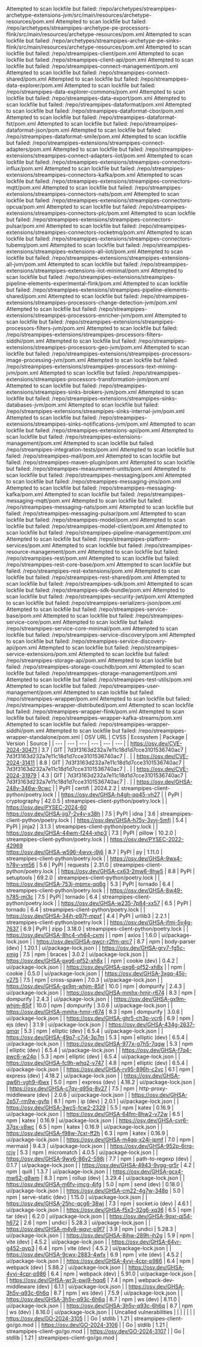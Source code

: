 <!--\n  ~ Licensed to the Apache Software Foundation (ASF) under one or more\n  ~ contributor license agreements.  See the NOTICE file distributed with\n  ~ this work for additional information regarding copyright ownership.\n  ~ The ASF licenses this file to You under the Apache License, Version 2.0\n  ~ (the "License"); you may not use this file except in compliance with\n  ~ the License.  You may obtain a copy of the License at\n  ~\n  ~    http://www.apache.org/licenses/LICENSE-2.0\n  ~\n  ~ Unless required by applicable law or agreed to in writing, software\n  ~ distributed under the License is distributed on an "AS IS" BASIS,\n  ~ WITHOUT WARRANTIES OR CONDITIONS OF ANY KIND, either express or implied.\n  ~ See the License for the specific language governing permissions and\n  ~ limitations under the License.\n  ~\n  -->
Attempted to scan lockfile but failed: /repo/archetypes/streampipes-archetype-extensions-jvm/src/main/resources/archetype-resources/pom.xml
Attempted to scan lockfile but failed: /repo/archetypes/streampipes-archetype-pe-processors-flink/src/main/resources/archetype-resources/pom.xml
Attempted to scan lockfile but failed: /repo/archetypes/streampipes-archetype-pe-sinks-flink/src/main/resources/archetype-resources/pom.xml
Attempted to scan lockfile but failed: /repo/streampipes-client/pom.xml
Attempted to scan lockfile but failed: /repo/streampipes-client-api/pom.xml
Attempted to scan lockfile but failed: /repo/streampipes-connect-management/pom.xml
Attempted to scan lockfile but failed: /repo/streampipes-connect-shared/pom.xml
Attempted to scan lockfile but failed: /repo/streampipes-data-explorer/pom.xml
Attempted to scan lockfile but failed: /repo/streampipes-data-explorer-commons/pom.xml
Attempted to scan lockfile but failed: /repo/streampipes-data-export/pom.xml
Attempted to scan lockfile but failed: /repo/streampipes-dataformat/pom.xml
Attempted to scan lockfile but failed: /repo/streampipes-dataformat-cbor/pom.xml
Attempted to scan lockfile but failed: /repo/streampipes-dataformat-fst/pom.xml
Attempted to scan lockfile but failed: /repo/streampipes-dataformat-json/pom.xml
Attempted to scan lockfile but failed: /repo/streampipes-dataformat-smile/pom.xml
Attempted to scan lockfile but failed: /repo/streampipes-extensions/streampipes-connect-adapters/pom.xml
Attempted to scan lockfile but failed: /repo/streampipes-extensions/streampipes-connect-adapters-iiot/pom.xml
Attempted to scan lockfile but failed: /repo/streampipes-extensions/streampipes-connectors-influx/pom.xml
Attempted to scan lockfile but failed: /repo/streampipes-extensions/streampipes-connectors-kafka/pom.xml
Attempted to scan lockfile but failed: /repo/streampipes-extensions/streampipes-connectors-mqtt/pom.xml
Attempted to scan lockfile but failed: /repo/streampipes-extensions/streampipes-connectors-nats/pom.xml
Attempted to scan lockfile but failed: /repo/streampipes-extensions/streampipes-connectors-opcua/pom.xml
Attempted to scan lockfile but failed: /repo/streampipes-extensions/streampipes-connectors-plc/pom.xml
Attempted to scan lockfile but failed: /repo/streampipes-extensions/streampipes-connectors-pulsar/pom.xml
Attempted to scan lockfile but failed: /repo/streampipes-extensions/streampipes-connectors-rocketmq/pom.xml
Attempted to scan lockfile but failed: /repo/streampipes-extensions/streampipes-connectors-tubemq/pom.xml
Attempted to scan lockfile but failed: /repo/streampipes-extensions/streampipes-extensions-all-iiot/pom.xml
Attempted to scan lockfile but failed: /repo/streampipes-extensions/streampipes-extensions-all-jvm/pom.xml
Attempted to scan lockfile but failed: /repo/streampipes-extensions/streampipes-extensions-iiot-minimal/pom.xml
Attempted to scan lockfile but failed: /repo/streampipes-extensions/streampipes-pipeline-elements-experimental-flink/pom.xml
Attempted to scan lockfile but failed: /repo/streampipes-extensions/streampipes-pipeline-elements-shared/pom.xml
Attempted to scan lockfile but failed: /repo/streampipes-extensions/streampipes-processors-change-detection-jvm/pom.xml
Attempted to scan lockfile but failed: /repo/streampipes-extensions/streampipes-processors-enricher-jvm/pom.xml
Attempted to scan lockfile but failed: /repo/streampipes-extensions/streampipes-processors-filters-jvm/pom.xml
Attempted to scan lockfile but failed: /repo/streampipes-extensions/streampipes-processors-filters-siddhi/pom.xml
Attempted to scan lockfile but failed: /repo/streampipes-extensions/streampipes-processors-geo-jvm/pom.xml
Attempted to scan lockfile but failed: /repo/streampipes-extensions/streampipes-processors-image-processing-jvm/pom.xml
Attempted to scan lockfile but failed: /repo/streampipes-extensions/streampipes-processors-text-mining-jvm/pom.xml
Attempted to scan lockfile but failed: /repo/streampipes-extensions/streampipes-processors-transformation-jvm/pom.xml
Attempted to scan lockfile but failed: /repo/streampipes-extensions/streampipes-sinks-brokers-jvm/pom.xml
Attempted to scan lockfile but failed: /repo/streampipes-extensions/streampipes-sinks-databases-jvm/pom.xml
Attempted to scan lockfile but failed: /repo/streampipes-extensions/streampipes-sinks-internal-jvm/pom.xml
Attempted to scan lockfile but failed: /repo/streampipes-extensions/streampipes-sinks-notifications-jvm/pom.xml
Attempted to scan lockfile but failed: /repo/streampipes-extensions-api/pom.xml
Attempted to scan lockfile but failed: /repo/streampipes-extensions-management/pom.xml
Attempted to scan lockfile but failed: /repo/streampipes-integration-tests/pom.xml
Attempted to scan lockfile but failed: /repo/streampipes-mail/pom.xml
Attempted to scan lockfile but failed: /repo/streampipes-maven-plugin/pom.xml
Attempted to scan lockfile but failed: /repo/streampipes-measurement-units/pom.xml
Attempted to scan lockfile but failed: /repo/streampipes-messaging/pom.xml
Attempted to scan lockfile but failed: /repo/streampipes-messaging-jms/pom.xml
Attempted to scan lockfile but failed: /repo/streampipes-messaging-kafka/pom.xml
Attempted to scan lockfile but failed: /repo/streampipes-messaging-mqtt/pom.xml
Attempted to scan lockfile but failed: /repo/streampipes-messaging-nats/pom.xml
Attempted to scan lockfile but failed: /repo/streampipes-messaging-pulsar/pom.xml
Attempted to scan lockfile but failed: /repo/streampipes-model/pom.xml
Attempted to scan lockfile but failed: /repo/streampipes-model-client/pom.xml
Attempted to scan lockfile but failed: /repo/streampipes-pipeline-management/pom.xml
Attempted to scan lockfile but failed: /repo/streampipes-platform-services/pom.xml
Attempted to scan lockfile but failed: /repo/streampipes-resource-management/pom.xml
Attempted to scan lockfile but failed: /repo/streampipes-rest/pom.xml
Attempted to scan lockfile but failed: /repo/streampipes-rest-core-base/pom.xml
Attempted to scan lockfile but failed: /repo/streampipes-rest-extensions/pom.xml
Attempted to scan lockfile but failed: /repo/streampipes-rest-shared/pom.xml
Attempted to scan lockfile but failed: /repo/streampipes-sdk/pom.xml
Attempted to scan lockfile but failed: /repo/streampipes-sdk-bundle/pom.xml
Attempted to scan lockfile but failed: /repo/streampipes-security-jwt/pom.xml
Attempted to scan lockfile but failed: /repo/streampipes-serializers-json/pom.xml
Attempted to scan lockfile but failed: /repo/streampipes-service-base/pom.xml
Attempted to scan lockfile but failed: /repo/streampipes-service-core/pom.xml
Attempted to scan lockfile but failed: /repo/streampipes-service-core-minimal/pom.xml
Attempted to scan lockfile but failed: /repo/streampipes-service-discovery/pom.xml
Attempted to scan lockfile but failed: /repo/streampipes-service-discovery-api/pom.xml
Attempted to scan lockfile but failed: /repo/streampipes-service-extensions/pom.xml
Attempted to scan lockfile but failed: /repo/streampipes-storage-api/pom.xml
Attempted to scan lockfile but failed: /repo/streampipes-storage-couchdb/pom.xml
Attempted to scan lockfile but failed: /repo/streampipes-storage-management/pom.xml
Attempted to scan lockfile but failed: /repo/streampipes-test-utils/pom.xml
Attempted to scan lockfile but failed: /repo/streampipes-user-management/pom.xml
Attempted to scan lockfile but failed: /repo/streampipes-wrapper/pom.xml
Attempted to scan lockfile but failed: /repo/streampipes-wrapper-distributed/pom.xml
Attempted to scan lockfile but failed: /repo/streampipes-wrapper-flink/pom.xml
Attempted to scan lockfile but failed: /repo/streampipes-wrapper-kafka-streams/pom.xml
Attempted to scan lockfile but failed: /repo/streampipes-wrapper-siddhi/pom.xml
Attempted to scan lockfile but failed: /repo/streampipes-wrapper-standalone/pom.xml
| OSV URL | CVSS | Ecosystem | Package | Version | Source |
| --- | --- | --- | --- | --- | --- |
| https://osv.dev/CVE-2024-30471 | 3.7 | GIT | 7d3f3163d232a7e11c18d1d7cce3101536740ac7 | 7d3f3163d232a7e11c18d1d7cce3101536740ac7 | . |
| https://osv.dev/CVE-2024-31411 | 8.8 | GIT | 7d3f3163d232a7e11c18d1d7cce3101536740ac7 | 7d3f3163d232a7e11c18d1d7cce3101536740ac7 | . |
| https://osv.dev/CVE-2024-31979 | 4.3 | GIT | 7d3f3163d232a7e11c18d1d7cce3101536740ac7 | 7d3f3163d232a7e11c18d1d7cce3101536740ac7 | . |
| https://osv.dev/GHSA-248v-346w-9cwc |  | PyPI | certifi | 2024.2.2 | streampipes-client-python/poetry.lock |
| https://osv.dev/GHSA-h4gh-qq45-vh27 |  | PyPI | cryptography | 42.0.5 | streampipes-client-python/poetry.lock |
| https://osv.dev/PYSEC-2024-60<br/>https://osv.dev/GHSA-jjg7-2v4v-x38h | 7.5 | PyPI | idna | 3.6 | streampipes-client-python/poetry.lock |
| https://osv.dev/GHSA-h75v-3vvj-5mfj | 5.4 | PyPI | jinja2 | 3.1.3 | streampipes-client-python/poetry.lock |
| https://osv.dev/GHSA-44wm-f244-xhp3 | 7.3 | PyPI | pillow | 10.2.0 | streampipes-client-python/poetry.lock |
| https://osv.dev/PYSEC-2022-42969<br/>https://osv.dev/GHSA-w596-4wvx-j9j6 | 8.7 | PyPI | py | 1.11.0 | streampipes-client-python/poetry.lock |
| https://osv.dev/GHSA-9wx4-h78v-vm56 | 5.6 | PyPI | requests | 2.31.0 | streampipes-client-python/poetry.lock |
| https://osv.dev/GHSA-cx63-2mw6-8hw5 | 8.8 | PyPI | setuptools | 69.2.0 | streampipes-client-python/poetry.lock |
| https://osv.dev/GHSA-753j-mpmx-qq6g | 5.3 | PyPI | tornado | 6.4 | streampipes-client-python/poetry.lock |
| https://osv.dev/GHSA-8w49-h785-mj3c | 7.5 | PyPI | tornado | 6.4 | streampipes-client-python/poetry.lock |
| https://osv.dev/GHSA-w235-7p84-xx57 | 6.5 | PyPI | tornado | 6.4 | streampipes-client-python/poetry.lock |
| https://osv.dev/GHSA-34jh-p97f-mpxf | 4.4 | PyPI | urllib3 | 2.2.1 | streampipes-client-python/poetry.lock |
| https://osv.dev/GHSA-jfmj-5v4g-7637 | 6.9 | PyPI | zipp | 3.18.0 | streampipes-client-python/poetry.lock |
| https://osv.dev/GHSA-8hc4-vh64-cxmj |  | npm | axios | 1.6.0 | ui/package-lock.json |
| https://osv.dev/GHSA-qwcr-r2fm-qrc7 | 8.7 | npm | body-parser (dev) | 1.20.1 | ui/package-lock.json |
| https://osv.dev/GHSA-grv7-fg5c-xmjg | 7.5 | npm | braces | 3.0.2 | ui/package-lock.json |
| https://osv.dev/GHSA-pxg6-pf52-xh8x |  | npm | cookie (dev) | 0.4.2 | ui/package-lock.json |
| https://osv.dev/GHSA-pxg6-pf52-xh8x |  | npm | cookie | 0.5.0 | ui/package-lock.json |
| https://osv.dev/GHSA-3xgq-45jj-v275 | 7.5 | npm | cross-spawn | 7.0.3 | ui/package-lock.json |
| https://osv.dev/GHSA-gx9m-whjm-85jf | 10.0 | npm | dompurify | 2.4.3 | ui/package-lock.json |
| https://osv.dev/GHSA-mmhx-hmjr-r674 | 8.3 | npm | dompurify | 2.4.3 | ui/package-lock.json |
| https://osv.dev/GHSA-gx9m-whjm-85jf | 10.0 | npm | dompurify | 3.0.6 | ui/package-lock.json |
| https://osv.dev/GHSA-mmhx-hmjr-r674 | 8.3 | npm | dompurify | 3.0.6 | ui/package-lock.json |
| https://osv.dev/GHSA-ghr5-ch3p-vcr6 | 6.9 | npm | ejs (dev) | 3.1.9 | ui/package-lock.json |
| https://osv.dev/GHSA-434g-2637-qmqr | 5.3 | npm | elliptic (dev) | 6.5.4 | ui/package-lock.json |
| https://osv.dev/GHSA-49q7-c7j4-3p7m | 5.3 | npm | elliptic (dev) | 6.5.4 | ui/package-lock.json |
| https://osv.dev/GHSA-977x-g7h5-7qgw | 5.3 | npm | elliptic (dev) | 6.5.4 | ui/package-lock.json |
| https://osv.dev/GHSA-f7q4-pwc6-w24p | 5.3 | npm | elliptic (dev) | 6.5.4 | ui/package-lock.json |
| https://osv.dev/GHSA-fc9h-whq2-v747 | 4.8 | npm | elliptic (dev) | 6.5.4 | ui/package-lock.json |
| https://osv.dev/GHSA-rv95-896h-c2vc | 6.1 | npm | express (dev) | 4.18.2 | ui/package-lock.json |
| https://osv.dev/GHSA-qw6h-vgh9-j6wx | 5.0 | npm | express (dev) | 4.18.2 | ui/package-lock.json |
| https://osv.dev/GHSA-c7qv-q95q-8v27 | 7.5 | npm | http-proxy-middleware (dev) | 2.0.6 | ui/package-lock.json |
| https://osv.dev/GHSA-2p57-rm9w-gvfp | 8.1 | npm | ip (dev) | 2.0.1 | ui/package-lock.json |
| https://osv.dev/GHSA-3wc5-fcw2-2329 | 5.5 | npm | katex | 0.16.9 | ui/package-lock.json |
| https://osv.dev/GHSA-64fm-8hw2-v72w | 6.5 | npm | katex | 0.16.9 | ui/package-lock.json |
| https://osv.dev/GHSA-cvr6-37gx-v8wc | 6.5 | npm | katex | 0.16.9 | ui/package-lock.json |
| https://osv.dev/GHSA-f98w-7cxr-ff2h | 6.3 | npm | katex | 0.16.9 | ui/package-lock.json |
| https://osv.dev/GHSA-m4gq-x24j-jpmf | 7.0 | npm | mermaid | 9.4.3 | ui/package-lock.json |
| https://osv.dev/GHSA-952p-6rrq-rcjv | 5.3 | npm | micromatch | 4.0.5 | ui/package-lock.json |
| https://osv.dev/GHSA-9wv6-86v2-598j | 7.7 | npm | path-to-regexp (dev) | 0.1.7 | ui/package-lock.json |
| https://osv.dev/GHSA-4943-9vgg-gr5r | 4.2 | npm | quill | 1.3.7 | ui/package-lock.json |
| https://osv.dev/GHSA-gcx4-mw62-g8wm | 8.3 | npm | rollup (dev) | 3.29.4 | ui/package-lock.json |
| https://osv.dev/GHSA-m6fv-jmcg-4jfg | 5.0 | npm | send (dev) | 0.18.0 | ui/package-lock.json |
| https://osv.dev/GHSA-cm22-4g7w-348p | 5.0 | npm | serve-static (dev) | 1.15.0 | ui/package-lock.json |
| https://osv.dev/GHSA-25hc-qcg6-38wj | 7.3 | npm | socket.io (dev) | 4.6.1 | ui/package-lock.json |
| https://osv.dev/GHSA-f5x3-32g6-xq36 | 6.5 | npm | tar (dev) | 6.2.0 | ui/package-lock.json |
| https://osv.dev/GHSA-9qxr-qj54-h672 | 2.6 | npm | undici | 5.28.3 | ui/package-lock.json |
| https://osv.dev/GHSA-m4v8-wqvr-p9f7 | 3.9 | npm | undici | 5.28.3 | ui/package-lock.json |
| https://osv.dev/GHSA-8jhw-289h-jh2g | 5.9 | npm | vite (dev) | 4.5.2 | ui/package-lock.json |
| https://osv.dev/GHSA-64vr-g452-qvp3 | 6.4 | npm | vite (dev) | 4.5.2 | ui/package-lock.json |
| https://osv.dev/GHSA-9cwx-2883-4wfx | 6.9 | npm | vite (dev) | 4.5.2 | ui/package-lock.json |
| https://osv.dev/GHSA-4vvj-4cpr-p986 | 6.4 | npm | webpack (dev) | 5.88.2 | ui/package-lock.json |
| https://osv.dev/GHSA-4vvj-4cpr-p986 | 6.4 | npm | webpack (dev) | 5.91.0 | ui/package-lock.json |
| https://osv.dev/GHSA-wr3j-pwj9-hqq6 | 7.4 | npm | webpack-dev-middleware (dev) | 6.1.1 | ui/package-lock.json |
| https://osv.dev/GHSA-3h5v-q93c-6h6q | 8.7 | npm | ws (dev) | 7.5.9 | ui/package-lock.json |
| https://osv.dev/GHSA-3h5v-q93c-6h6q | 8.7 | npm | ws (dev) | 8.11.0 | ui/package-lock.json |
| https://osv.dev/GHSA-3h5v-q93c-6h6q | 8.7 | npm | ws (dev) | 8.16.0 | ui/package-lock.json |
| Uncalled vulnerabilities |  |  |  |  |  |
| https://osv.dev/GO-2024-3105 |  | Go | stdlib | 1.21 | streampipes-client-go/go.mod |
| https://osv.dev/GO-2024-3106 |  | Go | stdlib | 1.21 | streampipes-client-go/go.mod |
| https://osv.dev/GO-2024-3107 |  | Go | stdlib | 1.21 | streampipes-client-go/go.mod |
